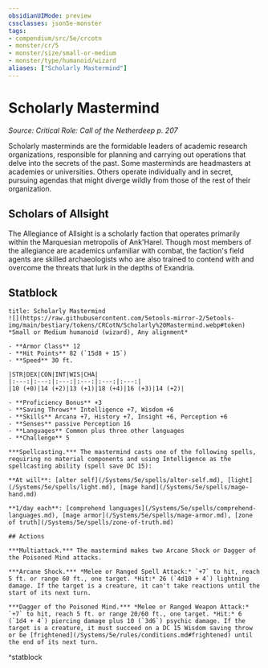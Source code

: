 ```yaml
---
obsidianUIMode: preview
cssclasses: json5e-monster
tags:
- compendium/src/5e/crcotn
- monster/cr/5
- monster/size/small-or-medium
- monster/type/humanoid/wizard
aliases: ["Scholarly Mastermind"]
---
```

# Scholarly Mastermind
*Source: Critical Role: Call of the Netherdeep p. 207*  

Scholarly masterminds are the formidable leaders of academic research organizations, responsible for planning and carrying out operations that delve into the secrets of the past. Some masterminds are headmasters at academies or universities. Others operate individually and in secret, pursuing agendas that might diverge wildly from those of the rest of their organization.

## Scholars of Allsight

The Allegiance of Allsight is a scholarly faction that operates primarily within the Marquesian metropolis of Ank'Harel. Though most members of the allegiance are academics unfamiliar with combat, the faction's field agents are skilled archaeologists who are also trained to contend with and overcome the threats that lurk in the depths of Exandria.

## Statblock

```ad-statblock
title: Scholarly Mastermind
![](https://raw.githubusercontent.com/5etools-mirror-2/5etools-img/main/bestiary/tokens/CRCotN/Scholarly%20Mastermind.webp#token)
*Small or Medium humanoid (wizard), Any alignment*

- **Armor Class** 12
- **Hit Points** 82 (`15d8 + 15`)
- **Speed** 30 ft.

|STR|DEX|CON|INT|WIS|CHA|
|:---:|:---:|:---:|:---:|:---:|:---:|
|10 (+0)|14 (+2)|13 (+1)|18 (+4)|16 (+3)|14 (+2)|

- **Proficiency Bonus** +3
- **Saving Throws** Intelligence +7, Wisdom +6
- **Skills** Arcana +7, History +7, Insight +6, Perception +6
- **Senses** passive Perception 16
- **Languages** Common plus three other languages
- **Challenge** 5

***Spellcasting.*** The mastermind casts one of the following spells, requiring no material components and using Intelligence as the spellcasting ability (spell save DC 15):

**At will**: [alter self](/Systems/5e/spells/alter-self.md), [light](/Systems/5e/spells/light.md), [mage hand](/Systems/5e/spells/mage-hand.md)

**1/day each**: [comprehend languages](/Systems/5e/spells/comprehend-languages.md), [mage armor](/Systems/5e/spells/mage-armor.md), [zone of truth](/Systems/5e/spells/zone-of-truth.md)

## Actions

***Multiattack.*** The mastermind makes two Arcane Shock or Dagger of the Poisoned Mind attacks.

***Arcane Shock.*** *Melee or Ranged Spell Attack:* `+7` to hit, reach 5 ft. or range 60 ft., one target. *Hit:* 26 (`4d10 + 4`) lightning damage. If the target is a creature, it can't take reactions until the start of its next turn.

***Dagger of the Poisoned Mind.*** *Melee or Ranged Weapon Attack:* `+7` to hit, reach 5 ft. or range 20/60 ft., one target. *Hit:* 6 (`1d4 + 4`) piercing damage plus 10 (`3d6`) psychic damage. If the target is a creature, it must succeed on a DC 15 Wisdom saving throw or be [frightened](/Systems/5e/rules/conditions.md#frightened) until the end of its next turn.
```
^statblock